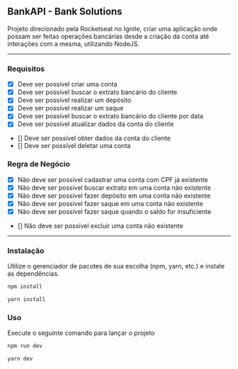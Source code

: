 ## BankAPI - Bank Solutions
Projeto direcionado pela Rocketseat no Ignite, criar uma aplicação onde possam ser feitas operações bancárias desde a criação da conta até interações com a mesma, utilizando NodeJS.

---

### Requisitos

- [X] Deve ser possível criar uma conta
- [X] Deve ser possível buscar o extrato bancário do cliente
- [X] Deve ser possível realizar um depósito
- [X] Deve ser possível realizar um saque
- [X] Deve ser possível buscar o extrato bancário do cliente por data
- [X] Deve ser possível atualizar dados da conta do cliente
- [] Deve ser possível obter dados da conta do cliente
- [] Deve ser possível deletar uma conta

### Regra de Negócio

- [X] Não deve ser possível cadastrar uma conta com CPF já existente
- [X] Não deve ser possível buscar extrato em uma conta não existente
- [X] Não deve ser possível fazer depósito em uma conta não existente
- [X] Não deve ser possível fazer saque em uma conta não existente
- [X] Não deve ser possível fazer saque quando o saldo for insuficiente
- [] Não deve ser possível excluir uma conta não existente

---

### Instalação

Utilize o gerenciador de pacotes de sua escolha (npm, yarn, etc.) e instale as dependências.

```bash
npm install
```

```bash
yarn install
```

### Uso
Execute o seguinte comando para lançar o projeto

```bash
npm run dev
```

```bash
yarn dev
```